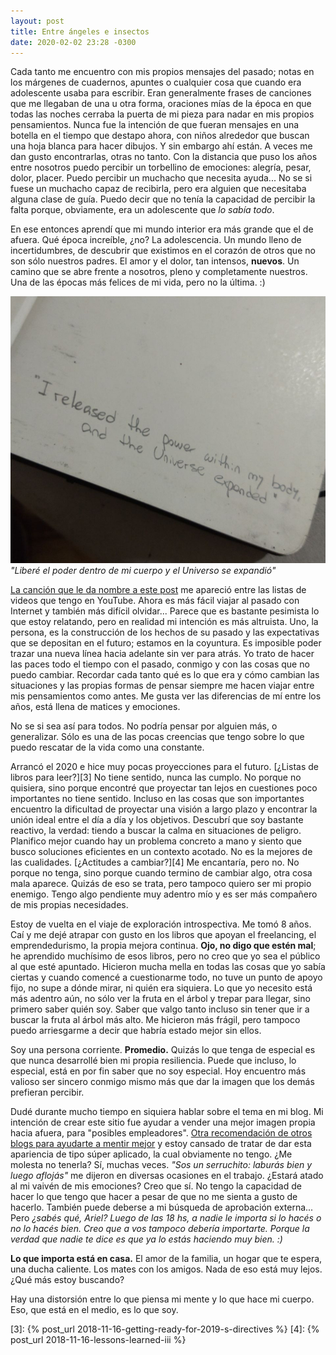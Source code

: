 ```yaml
---
layout: post
title: Entre ángeles e insectos
date: 2020-02-02 23:28 -0300
---
```

Cada tanto me encuentro con mis propios mensajes del pasado; notas en los
márgenes de cuadernos, apuntes o cualquier cosa que cuando era adolescente
usaba para escribir. Eran generalmente frases de canciones que me llegaban de
una u otra forma, oraciones mías de la época en que todas las noches cerraba la
puerta de mi pieza para nadar en mis propios pensamientos. Nunca fue la
intención de que fueran mensajes en una botella en el tiempo que destapo ahora,
con niños alrededor que buscan una hoja blanca para hacer dibujos. Y sin
embargo ahí están. A veces me dan gusto encontrarlas, otras no tanto. Con la
distancia que puso los años entre nosotros puedo percibir un torbellino de 
emociones: alegría, pesar, dolor, placer. Puedo percibir un muchacho que
necesita ayuda... No se si fuese un muchacho capaz de recibirla, pero era
alguien que necesitaba alguna clase de guía. Puedo decir que no tenía la
capacidad de percibir la falta porque, obviamente, era un adolescente que *lo
sabía todo*.

En ese entonces aprendí que mi mundo interior era más grande que el de afuera.
Qué época increíble, ¿no? La adolescencia. Un mundo lleno de incertidumbres, de
descubrir que existimos en el corazón de otros que no son sólo nuestros padres.
El amor y el dolor, tan intensos, **nuevos**. Un camino que se abre frente a
nosotros, pleno y completamente nuestros. Una de las épocas más felices de mi
vida, pero no la última. :)

![notas](/assets/insects/notes.jpeg)
*"Liberé el poder dentro de mi cuerpo y el Universo se expandió"*

[La canción que le da nombre a este post][1] me apareció entre las listas de
videos que tengo en YouTube. Ahora es más fácil viajar al pasado con Internet y
también más difícil olvidar... Parece que es bastante pesimista lo que estoy
relatando, pero en realidad mi intención es más altruista. Uno, la persona, es
la construcción de los hechos de su pasado y las expectativas que se depositan
en el futuro; estamos en la coyuntura. Es imposible poder trazar una nueva
línea hacia adelante sin ver para atrás. Yo trato de hacer las paces todo el
tiempo con el pasado, conmigo y con las cosas que no puedo cambiar. Recordar
cada tanto qué es lo que era y cómo cambian las situaciones y las propias
formas de pensar siempre me hacen viajar entre mis pensamientos como antes. Me
gusta ver las diferencias de mí entre los años, está llena de matices y
emociones.

No se si sea así para todos. No podría pensar por alguien más, o generalizar.
Sólo es una de las pocas creencias que tengo sobre lo que puedo rescatar de la
vida como una constante.

Arrancó el 2020 e hice muy pocas proyecciones para el futuro. [¿Listas de
libros para leer?][3] No tiene sentido, nunca las cumplo. No porque no
quisiera, sino porque encontré que proyectar tan lejos en cuestiones poco
importantes no tiene sentido. Incluso en las cosas que son importantes
encuentro la dificultad de proyectar una visión a largo plazo y encontrar la
unión ideal entre el día a día y los objetivos. Descubrí que soy bastante
reactivo, la verdad: tiendo a buscar la calma en situaciones de peligro.
Planifico mejor cuando hay un problema concreto a mano y siento que busco
soluciones eficientes en un contexto acotado. No es la mejores de las
cualidades. [¿Actitudes a cambiar?][4] Me encantaría, pero no. No porque no
tenga, sino porque cuando termino de cambiar algo, otra cosa mala aparece.
Quizás de eso se trata, pero tampoco quiero ser mi propio enemigo. Tengo algo
pendiente muy adentro mío y es ser más compañero de mis propias necesidades.

Estoy de vuelta en el viaje de exploración introspectiva. Me tomó 8 años. Caí y
me dejé atrapar con gusto en los libros que apoyan el freelancing, el
emprendedurismo, la propia mejora continua. **Ojo, no digo que estén mal**; he
aprendido muchísimo de esos libros, pero no creo que yo sea el público al que
esté apuntado. Hicieron mucha mella en todas las cosas que yo sabía ciertas y
cuando comencé a cuestionarme todo, no tuve un punto de apoyo fijo, no supe a
dónde mirar, ni quién era siquiera. Lo que yo necesito está más adentro aún, no
sólo ver la fruta en el árbol y trepar para llegar, sino primero saber quién
soy. Saber que valgo tanto incluso sin tener que ir a buscar la fruta al árbol
más alto. Me hicieron más frágil, pero tampoco puedo arriesgarme a decir que
habría estado mejor sin ellos.

Soy una persona corriente. **Promedio.** Quizás lo que tenga de especial es que
nunca desarrollé bien mi propia resiliencia. Puede que incluso, lo especial,
está en por fin saber que no soy especial. Hoy encuentro más valioso ser
sincero conmigo mismo más que dar la imagen que los demás prefieran percibir.

Dudé durante mucho tiempo en siquiera hablar sobre el tema en mi blog. Mi
intención de crear este sitio fue ayudar a vender una mejor imagen propia hacia
afuera, para "posibles empleadores". [Otra recomendación de otros blogs para
ayudarte a mentir mejor][2] y estoy cansado de tratar de dar esta apariencia de
tipo súper aplicado, la cual obviamente no tengo. ¿Me molesta no tenerla? Sí,
muchas veces. *"Sos un serruchito: laburás bien y luego aflojás"* me dijeron
en diversas ocasiones en el trabajo. ¿Estará atado al mi vaivén de mis
emociones? Creo que sí. No tengo la capacidad de hacer lo que tengo que hacer
a pesar de que no me sienta a gusto de hacerlo. También puede deberse a mi
búsqueda de aprobación externa... Pero *¿sabés qué, Ariel? Luego de las 18 hs,
a nadie le importa si lo hacés o no lo hacés bien. Creo que a vos tampoco
debería importarte. Porque la verdad que nadie te dice es que ya lo estás
haciendo muy bien. :)*

**Lo que importa está en casa.** El amor de la familia, un hogar que te espera,
una ducha caliente. Los mates con los amigos. Nada de eso está muy lejos. ¿Qué
más estoy buscando?

Hay una distorsión entre lo que piensa mi mente y lo que hace mi cuerpo. Eso,
que está en el medio, es lo que soy.

[1]: https://www.youtube.com/watch?v=CHOVUj7m_0I
[2]: https://www.google.com/search?rlz=1C5CHFA_enAR830AR830&sxsrf=ACYBGNSy2qhwnNUoHgL5KbmOcOYjUiMYMA%3A1580693116845&ei=fHY3XuOnM-7I5OUPvNiuyAI&q=why+write+a+blog&oq=why+write+a+bl&gs_l=psy-ab.3.0.0i203l3j0i22i30l7.6045.8990..11675...1.4..1.251.1467.12j2j1......0....1..gws-wiz.......0i71j35i39j0i67j0j0i131j0i3.PTqA5igCl98
[3]: {% post_url 2018-11-16-getting-ready-for-2019-s-directives %}
[4]: {% post_url 2018-11-16-lessons-learned-iii %}
